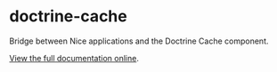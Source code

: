 doctrine-cache
==============

Bridge between Nice applications and the Doctrine Cache component.

[View the full documentation online](http://niceframework.com/nice/latest/extensions/cache#doctrine-cache).
